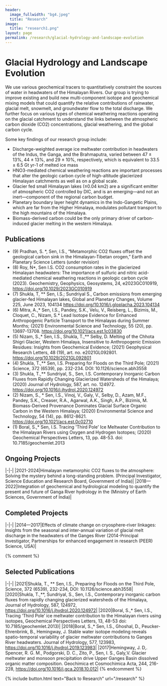```yaml
---
header:
  image_fullwidth: "bg4.jpeg"
  title: "Research"
image:
  title: "research1.png"
layout: page
permalink: /research/glacial-hydrology-and-landscape-evolution
---
```


# Glacial Hydrology and Landscape Evolution

We use various geochemical tracers to quantitatively constraint the sources of water in headwaters of the Himalayan Rivers. Our group is trying to improve existing and build new multi-component isotope and geochemical mixing models that could quantify the relative contributions of rainwater, glacial melt, snowmelt, and groundwater flow to the total discharge. We further focus on various types of chemical weathering reactions operating on the glacial catchment to understand the links between the atmospheric carbon dioxide (CO2) concentrations, glacial weathering, and the global carbon cycle. 

Some key findings of our research group include:

 - Discharge-weighted average ice meltwater contribution in headwaters of the Indus, the Ganga, and the Brahmaputra, varied between 47 ± 13%, 44 ± 13%, and 29 ± 10%, respectively, which is equivalent to 33.5 ± 6.5 Gt yr-1 of melted ice mass
 - HNO3-mediated chemical weathering reactions are important processes that alter the geologic carbon cycle of high-altitude glacierized Himalayan catchments as well as on a global scale.
 - Glacier fed small Himalayan lakes (≤0.04 km2) are a significant emitter of atmospheric CO2 controlled by DIC, and is an emerging—and not an inert—component of the regional carbon budget.
 - Planetary boundary layer height dynamics in the Indo-Gangetic Plains, which are far from the Higher Himalaya, modulates pollutant transport to the high mountains of the Himalaya.
 - Biomass-derived carbon could be the only primary driver of carbon-induced glacier melting in the western Himalaya.

## Publications
 - (9) 	Pradhan, S. *, Sen, I.S., “Metamorphic CO2 fluxes offset the geological carbon sink in the Himalayan-Tibetan orogen,” Earth and Planetary Science Letters (under revision)
 - (8) 	Roy, N*, Sen I.S. CO2 consumption rates in the glacierized Himalayan headwaters: The importance of sulfuric and nitric acid-mediated chemical weathering reactions in geologic carbon cycle (2023). Geochemistry, Geophysics, Geosystems, 24, e2023GC010919, https://doi.org/10.1029/2023GC010919
 - (7) 	Shukla, T, ** Sen, I.S.; Sundriyal S., Carbon emissions from emerging glacier-fed Himalayan lakes, Global and Planetary Changes, Volume 225, June 2023, 104134 https://doi.org/10.1016/j.gloplacha.2023.104134
 - (6)    Mitra, A.,* Sen, I.S., Pandey, S.K., Velu, V., Reisberg, L., Bizimis, M., Cloquet, C., Nizam, S.* Lead Isotope Evidence for Enhanced Anthropogenic Particle Transport to the Himalayas during Summer Months; (2021) Environmental Science and Technology, 55 (20), pp. 13697-13708. https://doi.org/10.1021/acs.est.1c03830
 - (5)     Nizam, S.,* Sen, I.S., Shukla, T.,** Selby, D. Melting of the Chhota Shigri Glacier, Western Himalaya, Insensitive to Anthropogenic Emission Residues: Insights from Geochemical Evidence; (2021) Geophysical Research Letters, 48 (19), art. no. e2021GL092801. https://doi.org/10.1029/2021GL092801
 - (4)    Shukla, T.,** Sen, I.S. Preparing for Floods on the Third Pole; (2021) Science, 372 (6539), pp. 232-234. DOI: 10.1126/science.abh3558
 - (3)     Shukla, T.,** Sundriyal, S., Sen, I.S. Contemporary Inorganic Carbon Fluxes from Rapidly Changing Glacierized Watersheds of the Himalaya; (2020) Journal of Hydrology, 587, art. no. 124972. https://doi.org/10.1016/j.jhydrol.2020.124972
 - (2)   Nizam, S., * Sen, I.S., Vinoj, V., Galy, V., Selby, D., Azam, M.F., Pandey, S.K., Creaser, R.A., Agarwal, A.K., Singh, A.P., Bizimis, M. Biomass-Derived Provenance Dominates Glacial Surface Organic Carbon in the Western Himalaya; (2020) Environmental Science and Technology, 54 (14), pp. 8612-8621. https://doi.org/10.1021/acs.est.0c02710
 - (1)     Boral, S.,* Sen, I.S. Tracing 'Third Pole' Ice Meltwater Contribution to the Himalayan Rivers using Oxygen and Hydrogen Isotopes; (2020) Geochemical Perspectives Letters, 13, pp. 48-53. doi: 10.7185/geochemlet.2013


## Ongoing Projects

|-|-|
|2021-2024|Himalayan metamorphic CO2 fluxes to the atmosphere: Solving the mystery behind a long-standing problem. (Principal Investigator, Science Education and Research Board, Government of India)|
|2018—2022|Integration of geochemical and hydrological modeling to quantify the present and future of Ganga River hydrology in the (Ministry of Earth Sciences, Government of India)|

## Completed Projects

|-|-|
|2014—2017|Effects of climate change on cryosphere-river linkages: Insights from the seasonal and inter-annual variation of glacial melt discharge in the headwaters of the Ganges River (2014-Principal Investigator, Partnerships for enhanced engagement in research (PEER) Science, USA)|

{% comment %}
## Selected Publications

|-|-|
|2021|Shukla, T., ** Sen, I.S., Preparing for Floods on the Third Pole, Science, 372 (6539), 232-234, DOI: 10.1126/science.abh3558|
|2020|Shukla, T.,**, Sundriyal, S., Sen, I.S., Contemporary inorganic carbon fluxes from rapidly changing glacierized watersheds of the Himalaya, Journal of Hydrology, 587, 124972, https://doi.org/10.1016/j.jhydrol.2020.124972|
|2020|Boral, S.,* Sen, I.S., Tracing ‘Third Pole’ ice meltwater contribution to the Himalayan rivers using isotopes, Geochemical Perspectives Letters, 13, 48-53 doi: 10.7185/geochemlet.2013)|
|2018|Boral, S.,* Sen, I.S., Ghoshal, D., Peucker-Ehrenbrink, B., Hemingway, J. Stable water isotope modeling reveals spatio-temporal variability of glacier meltwater contributions to Ganges River headwaters. Journal of Hydrology, 577, 123983, https://doi.org/10.1016/j.jhydrol.2019.123983|
|2017|Hemingway, J. D,. Spencer, R. G. M., Podgorski, D. C., Zito, P., Sen, I. S., Galy,V. Glacier meltwater and monsoon precipitation drive Upper Ganges Basin dissolved organic matter composition. Geochimica et Cosmochimica Acta, 244, 216-228, https://doi.org/10.1016/j.gca.2018.10.012|
{% endcomment %}

{% include button.html text="Back to Research" url="/research" %}